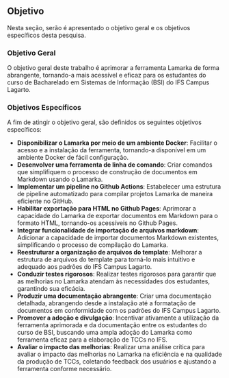## Objetivo

Nesta seção, serão é apresentado o objetivo geral e os objetivos específicos desta pesquisa.

### Objetivo Geral

<!-- 

A primeira versão:

O objetivo central deste trabalho consiste em aprimorar a funcionalidade da ferramenta Lamarka, visando simplificar sua utilização. Adicionalmente, pretende-se elaborar uma documentação abrangente que sirva de guia para a aplicação eficaz desta ferramenta na elaboração de trabalhos de conclusão de curso, seguindo os padrões estabelecidos pelo IFS Campus Lagarto, especificamente para o curso de Bacharelado em Sistemas de Informação (BSI).

-->

O objetivo geral deste trabalho é aprimorar a ferramenta Lamarka de forma abrangente, tornando-a mais acessível e eficaz para os estudantes do curso de Bacharelado em Sistemas de Informação (BSI) do IFS Campus Lagarto.

### Objetivos Específicos

A fim de atingir o objetivo geral, são definidos os seguintes objetivos específicos:

- **Disponibilizar o Lamarka por meio de um ambiente Docker**: Facilitar o acesso e a instalação da ferramenta, tornando-a disponível em um ambiente Docker de fácil configuração.
- **Desenvolver uma ferramenta de linha de comando**: Criar comandos que simplifiquem o processo de construção de documentos em Markdown usando o Lamarka.
- **Implementar um pipeline no Github Actions**: Estabelecer uma estrutura de pipeline automatizado para compilar projetos Lamarka de maneira eficiente no GitHub.
- **Habilitar exportação para HTML no Github Pages**: Aprimorar a capacidade do Lamarka de exportar documentos em Markdown para o formato HTML, tornando-os acessíveis no Github Pages.
- **Integrar funcionalidade de importação de arquivos markdown**: Adicionar a capacidade de importar documentos Markdown existentes, simplificando o processo de compilação do Lamarka.
- **Reestruturar a organização de arquivos do template**: Melhorar a estrutura de arquivos do template para torná-lo mais intuitivo e adequado aos padrões do IFS Campus Lagarto.
- **Conduzir testes rigorosos**: Realizar testes rigorosos para garantir que as melhorias no Lamarka atendam às necessidades dos estudantes, garantindo sua eficácia.
- **Produzir uma documentação abrangente**: Criar uma documentação detalhada, abrangendo desde a instalação até a formatação de documentos em conformidade com os padrões do IFS Campus Lagarto.
- **Promover a adoção e divulgação**: Incentivar ativamente a utilização da ferramenta aprimorada e da documentação entre os estudantes do curso de BSI, buscando uma ampla adoção do Lamarka como ferramenta eficaz para a elaboração de TCCs no IFS.
- **Avaliar o impacto das melhorias**: Realizar uma análise crítica para avaliar o impacto das melhorias no Lamarka na eficiência e na qualidade da produção de TCCs, coletando feedback dos usuários e ajustando a ferramenta conforme necessário. 

